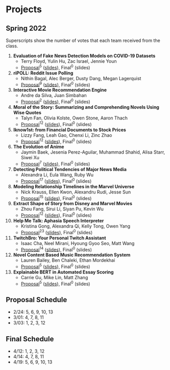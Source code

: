 # Projects

## Spring 2022

Superscripts show the number of votes that each team received from the class.

1. **Evaluation of Fake News Detection Models on COVID-19 Datasets**
   * Terry Floyd, Yulin Hu, Zac Israel, Jennie Youn
   * [Proposal](https://drive.google.com/file/d/1RLN_Lagm9oLMj96jZTyk6XmFbRzKqPFD/view?usp=sharing)<sup>5</sup> 
     ([slides](https://drive.google.com/file/d/1FgTK246yG3yrcS7WfdaJXh-E0JwNaySL/view?usp=sharing)), 
      Final<sup>0</sup>
      (slides)
1. **riPOLL: Reddit Issue Polling**
   * Nithin Bagal, Alec Berger, Dusty Dang, Megan Lagerquist
   * [Proposal](https://drive.google.com/file/d/137LlEEVGopsM225HcIJRRnHqDyLZJxN3/view?usp=sharing)<sup>9</sup> 
     ([slides](https://drive.google.com/file/d/1M1_zbR4XsAnRJ8K13qhX1P_rf60DShVw/view?usp=sharing)), 
      Final<sup>0</sup>
      (slides)
1. **Interactive Movie Recommendation Engine**
   * Andre da Silva, Juan Simbahan
   * [Proposal](https://drive.google.com/file/d/1Qq4cJB04faDtbuiVsifyxpl_bkTB01ry/view?usp=sharing)<sup>2</sup> 
     ([slides](https://drive.google.com/file/d/1toIXy1MIvWN9YSwltCtBzgi676blVxu7/view?usp=sharing)), 
      Final<sup>0</sup>
      (slides)
1. **Moral of the Story: Summarizing and Comprehending Novels Using Wise Quotes**
   * Talyn Fan, Olivia Kolste, Owen Stone, Aaron Thach
   * [Proposal](https://drive.google.com/file/d/1IfBOflXZrSsrfDvgsvuC9FUaNsLyDPwV/view?usp=sharing)<sup>12</sup> 
     ([slides](https://drive.google.com/file/d/1p0sRfHn6HezXDHHTUjy-MBkZ-YVf3wVp/view?usp=sharing)), 
      Final<sup>0</sup>
      (slides)    
1. **Iknow1st: from Financial Documents to Stock Prices**
   * Lizzy Fang, Leah Gao, Chenxi Li, Zinc Zhao
   * [Proposal](https://drive.google.com/file/d/1Jrhf546TZcRFL7ZwGdN_P3TMFB92r28i/view?usp=sharing)<sup>12</sup> 
     ([slides](https://drive.google.com/file/d/1XaG0ITqODlA9O9fbRXG3OoZ07TAwE-LL/view?usp=sharing)), 
      Final<sup>0</sup>
      (slides)
1. **The Evolution of Anime**
   * Jaymin Baek, Jesenia Perez-Aguilar, Muhammad Shahid, Alisa Starr, Siwei Xu
   * [Proposal](https://drive.google.com/file/d/1qIbdtIYH6P3h30WvXt9NWg3_McnrnNWY/view?usp=sharing)<sup>7</sup> 
     ([slides](https://drive.google.com/file/d/1gkkUY5VOYvU-BYgUOw7naHvQip94e8Q8/view?usp=sharing)), 
      Final<sup>0</sup>
      (slides)
1. **Detecting Political Tendencies of Major News Media**
   * Alexandra Li, Eula Wang, Ruby Wu
   * [Proposal](https://drive.google.com/file/d/1dxy-K7l9XSmXn7V_ouZ4v8RX-Bl9WFmW/view?usp=sharing)<sup>17</sup> 
     ([slides](https://drive.google.com/file/d/1mPozMM0VbWSSxJRt3o5gEm1HwAlYbxgG/view?usp=sharing)), 
      Final<sup>0</sup>
      (slides)
1. **Modeling Relationship Timelines in the Marvel Universe**
   * Nick Krauss, Ellen Kwon, Alexandru Rudi, Jesse Sun
   * [Proposal](https://drive.google.com/file/d/1huPhOoK9SxI0WmFdln3F-A_ZK315w7nt/view?usp=sharing)<sup>15</sup> 
     ([slides](https://drive.google.com/file/d/1QdScvUaZ_eZRC5rX0gW2GCq98kQ1Hyet/view?usp=sharing)), 
      Final<sup>0</sup>
      (slides)
1. **Extract Shape of Story from Disney and Marvel Movies**
   * Zhou Fang, Sirui Li, Siyan Pu, Kevin Wu
   * [Proposal](https://drive.google.com/file/d/1n4vAj7Vno5tCk3o-zQhpIgvenqXEIXJ0/view?usp=sharing)<sup>12</sup> 
     ([slides](https://drive.google.com/file/d/1jJHpFrT9OCsMbLML-onHBnc7SZiOMMip/view?usp=sharing)), 
      Final<sup>0</sup>
      (slides)
1. **Help Me Talk: Aphasia Speech Interpreter**
   * Kristina Gong, Alexandra Qi, Kelly Tong, Owen Yang
   * [Proposal](https://drive.google.com/file/d/1zmThF68fd_aHyo2PDXStPZExYRlwNtBJ/view?usp=sharing)<sup>23</sup> 
     ([slides](https://drive.google.com/file/d/1AFESYCo9R1tvcaJempEhUS1SJ4JZmgXA/view?usp=sharing)), 
      Final<sup>0</sup>
      (slides)
1. **TwitchBro: Your Personal Twitch Assistant** 
   * Isaac Cha, Neel Mirani, Hyoung Gyoo Seo, Matt Wang
   * [Proposal](https://drive.google.com/file/d/1uwY1zZ-geCPDK3XrNGiZ9iNt8GFofHMW/view?usp=sharing)<sup>14</sup> 
     ([slides](https://drive.google.com/file/d/1ZVyG0-BBa84ElRs4afCOZ5d1fTc2zMHj/view?usp=sharing)), 
      Final<sup>0</sup>
      (slides)
1. **Novel Content Based Music Recommendation System**
   * Lauren Bailey, Ben Chaleki, Ethan Mordekhai
   * [Proposal](https://drive.google.com/file/d/1nJBDbKB1bCPESoIyfYsTY8B96NaAbN2d/view?usp=sharing)<sup>5</sup> 
     ([slides](https://drive.google.com/file/d/1ZYP8grIO2glZvmznI2TeoFJskpB7kgzP/view?usp=sharing)), 
      Final<sup>0</sup>
      (slides)
1. **Explainable BERT in Automated Essay Scoring**
   * Carrie Gu, Mike Lin, Matt Zhang
   * [Proposal](https://drive.google.com/file/d/10D_27teS2bg0Pztx4nhVwFlksUItMSJ_/view?usp=sharing)<sup>5</sup> 
     ([slides](https://drive.google.com/file/d/1pEWihwMGfppeuqf4dFuZVoV5H4GCp9p1/view?usp=sharing)), 
      Final<sup>0</sup>
      (slides)
   
## Proposal Schedule

* 2/24: 5, 6, 9, 10, 13
* 3/01: 4, 7, 8, 11
* 3/03: 1, 2, 3, 12

## Final Schedule

* 4/12: 1, 2, 3, 12
* 4/14: 4, 7, 8, 11
* 4/19: 5, 6, 9, 10, 13

<!--
## Ideas

* Given one or more named entities, list the most relevant events in time order using the [NYTimes APIs](https://developer.nytimes.com/get-started).
* Given a situation in text, find the most relevant qutoes from the [Wise Quotes](https://canvas.emory.edu/courses/83264/files/5410197/download?download_frd=1).
* Given one or more events, find the most relevant stories from the [Aesop's Fables](https://canvas.emory.edu/courses/83264/files/5410213/download?download_frd=1).
-->